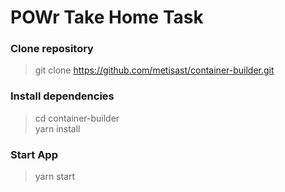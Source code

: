 # POWr Take Home Task

### Clone repository
> git clone https://github.com/metisast/container-builder.git

### Install dependencies
> cd container-builder  
> yarn install

### Start App
> yarn start